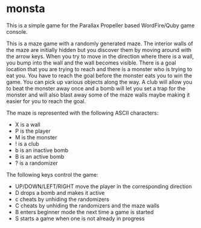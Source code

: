 # monsta
This is a simple game for the Parallax Propeller based WordFire/Quby game console.

This is a maze game with a randomly generated maze. The interior walls of the maze are initially hidden but you discover them by moving around with the arrow keys. When you try to move in the direction where there is a wall, you bump into the wall and the wall becomes visible. There is a goal location that you are trying to reach and there is a monster who is trying to eat you. You have to reach the goal before the monster eats you to win the game. You can pick up various objects along the way. A club will allow you to beat the monster away once and a bomb will let you set a trap for the monster and will also blast away some of the maze walls maybe making it easier for you to reach the goal.

The maze is represented with the following ASCII characters:

- X is a wall
- P is the player
- M is the monster
- ! is a club
- b is an inactive bomb
- B is an active bomb
- ? is a randomizer

The following keys control the game:

- UP/DOWN/LEFT/RIGHT move the player in the corresponding direction
- D drops a bomb and makes it active
- c cheats by unhiding the randomizers
- C cheats by unhiding the randomizers and the maze walls
- B enters beginner mode the next time a game is started
- S starts a game when one is not already in progress
